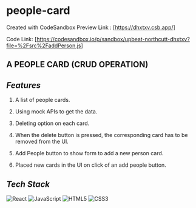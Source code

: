 # people-card
Created with CodeSandbox
Preview Link : [https://dhxtxv.csb.app/] 

Code Link: [https://codesandbox.io/p/sandbox/upbeat-northcutt-dhxtxv?file=%2Fsrc%2FaddPerson.js]

## A PEOPLE CARD (CRUD OPERATION) 
## _Features_
1. A list of people cards.

2. Using mock APIs to get the data.

3. Deleting option on each card.

4. When the delete button is pressed, the corresponding card has to be removed from the UI.

5. Add People button to show form to add a new person card.

6. Placed new cards in the UI on click of an add people button.

## _Tech Stack_
![React](https://img.shields.io/badge/react-%2320232a.svg?style=for-the-badge&logo=react&logoColor=%2361DAFB)
![JavaScript](https://img.shields.io/badge/javascript-%23323330.svg?style=for-the-badge&logo=javascript&logoColor=%23F7DF1E)
![HTML5](https://img.shields.io/badge/html5-%23E34F26.svg?style=for-the-badge&logo=html5&logoColor=white)
![CSS3](https://img.shields.io/badge/css3-%231572B6.svg?style=for-the-badge&logo=css3&logoColor=white)
